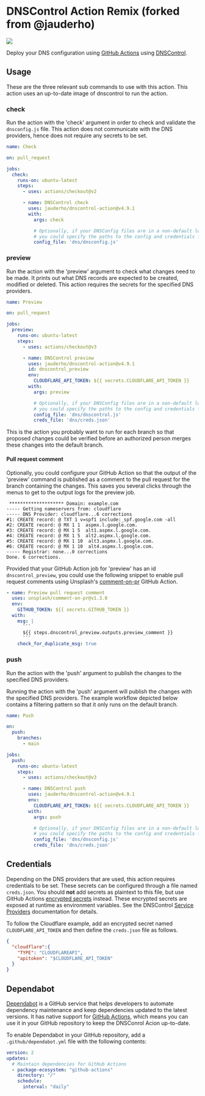 # DNSControl Action Remix (forked from @jauderho)

![](https://github.com/jauderho/dnscontrol-action/workflows/build/badge.svg)

Deploy your DNS configuration using [GitHub Actions](https://github.com/actions)
using [DNSControl](https://github.com/StackExchange/dnscontrol/).

## Usage

These are the three relevant sub commands to use with this action. This action uses an up-to-date image of dnscontrol to run the action.

### check

Run the action with the 'check' argument in order to check and validate the `dnsconfig.js`
file. This action does not communicate with the DNS providers, hence does not require
any secrets to be set.

```yaml
name: Check

on: pull_request

jobs:
  check:
    runs-on: ubuntu-latest
    steps:
      - uses: actions/checkout@v2

      - name: DNSControl check
        uses: jauderho/dnscontrol-action@v4.9.1
        with:
          args: check

          # Optionally, if your DNSConfig files are in a non-default location,
          # you could specify the paths to the config and credentials file.
          config_file: 'dns/dnsconfig.js'
```

### preview

Run the action with the 'preview' argument to check what changes need to be made.
It prints out what DNS records are expected to be created, modified or deleted.
This action requires the secrets for the specified DNS providers.

```yaml
name: Preview

on: pull_request

jobs:
  preview:
    runs-on: ubuntu-latest
    steps:
      - uses: actions/checkout@v3

      - name: DNSControl preview
        uses: jauderho/dnscontrol-action@v4.9.1
        id: dnscontrol_preview
        env:
          CLOUDFLARE_API_TOKEN: ${{ secrets.CLOUDFLARE_API_TOKEN }}
        with:
          args: preview

          # Optionally, if your DNSConfig files are in a non-default location,
          # you could specify the paths to the config and credentials file.
          config_file: 'dns/dnscontrol.js'
          creds_file: 'dns/creds.json'
```

This is the action you probably want to run for each branch so that proposed changes
could be verified before an authorized person merges these changes into the default
branch.

#### Pull request comment

Optionally, you could configure your GitHub Action so that the output of the 'preview'
command is published as a comment to the pull request for the branch containing the
changes. This saves you several clicks through the menus to get to the output logs
for the preview job.

```
 ******************** Domain: example.com
----- Getting nameservers from: cloudflare
----- DNS Provider: cloudflare...6 corrections
#1: CREATE record: @ TXT 1 v=spf1 include:_spf.google.com -all
#2: CREATE record: @ MX 1 1  aspmx.l.google.com.
#3: CREATE record: @ MX 1 5  alt1.aspmx.l.google.com.
#4: CREATE record: @ MX 1 5  alt2.aspmx.l.google.com.
#5: CREATE record: @ MX 1 10  alt3.aspmx.l.google.com.
#6: CREATE record: @ MX 1 10  alt4.aspmx.l.google.com.
----- Registrar: none...0 corrections
Done. 6 corrections.
```

Provided that your GitHub Action job for 'preview' has an id
`dnscontrol_preview`, you could use the following snippet to enable pull request
comments using Unsplash's [comment-on-pr](https://github.com/unsplash/comment-on-pr)
GitHub Action.

```yaml
- name: Preview pull request comment
  uses: unsplash/comment-on-pr@v1.3.0
  env:
    GITHUB_TOKEN: ${{ secrets.GITHUB_TOKEN }}
  with:
    msg: |
      ```
      ${{ steps.dnscontrol_preview.outputs.preview_comment }}
      ```
    check_for_duplicate_msg: true
```

### push

Run the action with the 'push' argument to publish the changes to the specified
DNS providers.

Running the action with the 'push' argument will publish the changes with the
specified DNS providers. The example workflow depicted below contains a filtering
pattern so that it only runs on the default branch.

```yaml
name: Push

on:
  push:
    branches:
      - main

jobs:
  push:
    runs-on: ubuntu-latest
    steps:
      - uses: actions/checkout@v3

      - name: DNSControl push
        uses: jauderho/dnscontrol-action@v4.9.1
        env:
          CLOUDFLARE_API_TOKEN: ${{ secrets.CLOUDFLARE_API_TOKEN }}
        with:
          args: push

          # Optionally, if your DNSConfig files are in a non-default location,
          # you could specify the paths to the config and credentials file.
          config_file: 'dns/dnsconfig.js'
          creds_file: 'dns/creds.json'
```

## Credentials

Depending on the DNS providers that are used, this action requires credentials to
be set. These secrets can be configured through a file named `creds.json`. You
should **not** add secrets as plaintext to this file, but use GitHub
Actions [encrypted secrets](https://help.github.com/en/actions/configuring-and-managing-workflows/creating-and-storing-encrypted-secrets)
instead. These encrypted secrets are exposed at runtime as environment variables.
See the DNSControl [Service Providers](https://stackexchange.github.io/dnscontrol/provider-list)
documentation for details.

To follow the Cloudflare example, add an encrypted secret named `CLOUDFLARE_API_TOKEN`
and then define the `creds.json` file as follows.

```json
{
  "cloudflare":{
    "TYPE": "CLOUDFLAREAPI",
    "apitoken": "$CLOUDFLARE_API_TOKEN"
  }
}
```

## Dependabot

[Dependabot](https://docs.github.com/en/github/administering-a-repository/keeping-your-actions-up-to-date-with-github-dependabot)
is a GitHub service that helps developers to automate dependency maintenance and
keep dependencies updated to the latest versions. It has native support for
[GitHub Actions](https://docs.github.com/en/github/administering-a-repository/configuration-options-for-dependency-updates#package-ecosystem),
which means you can use it in your GitHub repository to keep the DNSConrol Acion
up-to-date.

To enable Dependabot in your GitHub repository, add a `.github/dependabot.yml`
file with the following contents:

```yaml
version: 2
updates:
  # Maintain dependencies for GitHub Actions
  - package-ecosystem: "github-actions"
    directory: "/"
    schedule:
      interval: "daily"
```
